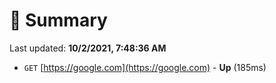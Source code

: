 # 📖 Summary
Last updated: **10/2/2021, 7:48:36 AM**

- `GET` [https://google.com](https://google.com) - **Up** (185ms)
